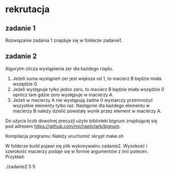 # rekrutacja

## zadanie 1

Rozwiązanie zadania 1 znajduje się w folderze zadanie1.
## zadanie 2

Algorytm zlicza wystąpienia zer dla każdego rzędu.
1) Jeżeli suma wystąpień zer jest większa od 1, to macierz B będzie miała wszędzie 0.
2) Jeżeli występuje tylko jedno zero, to macierz B będzie miała wszędzie 0 oprócz tam gdzie zero występuje w macierzy A.
3) Jeżeli w macierzy A nie występują żadne 0 wystarczy przemnożyć wszystkie elementy tylko raz. Następnie dla każdego elementu w macierzy B należy dzielić powstały wynik przez element w macierzy A.

Do użycia liczb dowolnej precyzji użyto biblioteki bignum znajdującej się pod adresem https://github.com/michaeljclark/bignum. 

Kompilacja programu:
  Należy uruchomić skrypt make.sh
  
  W folderze build pojawi się plik wykonywalnu zadanie2.
  Wysokość i szerokość macierzy podaje się w formie argumentów z linii polecen.
  Przykład:
  
  ./zadanie2 5 5

